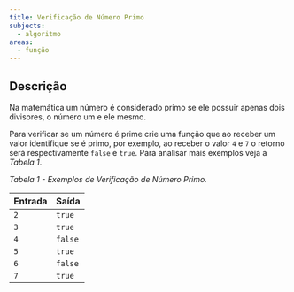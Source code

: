 ```yaml
---
title: Verificação de Número Primo
subjects:
  - algoritmo
areas:
  - função
---
```


## Descrição

Na matemática um número é considerado primo se ele possuir apenas dois divisores, o número um e ele mesmo.

Para verificar se um número é prime crie uma função que ao receber um valor identifique se é primo, por exemplo, ao receber o valor `4` e `7` o retorno será respectivamente `false` e `true`. Para analisar mais exemplos veja a _Tabela 1_.

_Tabela 1 - Exemplos de Verificação de Número Primo._

| Entrada | Saída   |
| ------- | ------- |
| `2`     | `true`  |
| `3`     | `true`  |
| `4`     | `false` |
| `5`     | `true`  |
| `6`     | `false` |
| `7`     | `true`  |
